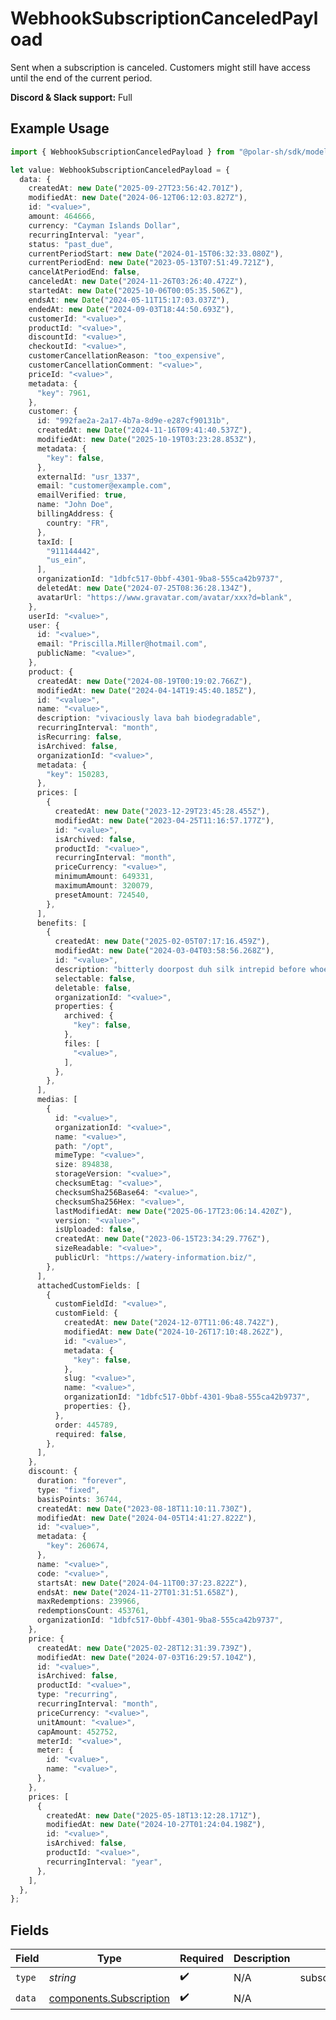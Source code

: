 # WebhookSubscriptionCanceledPayload

Sent when a subscription is canceled.
Customers might still have access until the end of the current period.

**Discord & Slack support:** Full

## Example Usage

```typescript
import { WebhookSubscriptionCanceledPayload } from "@polar-sh/sdk/models/components/webhooksubscriptioncanceledpayload.js";

let value: WebhookSubscriptionCanceledPayload = {
  data: {
    createdAt: new Date("2025-09-27T23:56:42.701Z"),
    modifiedAt: new Date("2024-06-12T06:12:03.827Z"),
    id: "<value>",
    amount: 464666,
    currency: "Cayman Islands Dollar",
    recurringInterval: "year",
    status: "past_due",
    currentPeriodStart: new Date("2024-01-15T06:32:33.080Z"),
    currentPeriodEnd: new Date("2023-05-13T07:51:49.721Z"),
    cancelAtPeriodEnd: false,
    canceledAt: new Date("2024-11-26T03:26:40.472Z"),
    startedAt: new Date("2025-10-06T00:05:35.506Z"),
    endsAt: new Date("2024-05-11T15:17:03.037Z"),
    endedAt: new Date("2024-09-03T18:44:50.693Z"),
    customerId: "<value>",
    productId: "<value>",
    discountId: "<value>",
    checkoutId: "<value>",
    customerCancellationReason: "too_expensive",
    customerCancellationComment: "<value>",
    priceId: "<value>",
    metadata: {
      "key": 7961,
    },
    customer: {
      id: "992fae2a-2a17-4b7a-8d9e-e287cf90131b",
      createdAt: new Date("2024-11-16T09:41:40.537Z"),
      modifiedAt: new Date("2025-10-19T03:23:28.853Z"),
      metadata: {
        "key": false,
      },
      externalId: "usr_1337",
      email: "customer@example.com",
      emailVerified: true,
      name: "John Doe",
      billingAddress: {
        country: "FR",
      },
      taxId: [
        "911144442",
        "us_ein",
      ],
      organizationId: "1dbfc517-0bbf-4301-9ba8-555ca42b9737",
      deletedAt: new Date("2024-07-25T08:36:28.134Z"),
      avatarUrl: "https://www.gravatar.com/avatar/xxx?d=blank",
    },
    userId: "<value>",
    user: {
      id: "<value>",
      email: "Priscilla.Miller@hotmail.com",
      publicName: "<value>",
    },
    product: {
      createdAt: new Date("2024-08-19T00:19:02.766Z"),
      modifiedAt: new Date("2024-04-14T19:45:40.185Z"),
      id: "<value>",
      name: "<value>",
      description: "vivaciously lava bah biodegradable",
      recurringInterval: "month",
      isRecurring: false,
      isArchived: false,
      organizationId: "<value>",
      metadata: {
        "key": 150283,
      },
      prices: [
        {
          createdAt: new Date("2023-12-29T23:45:28.455Z"),
          modifiedAt: new Date("2023-04-25T11:16:57.177Z"),
          id: "<value>",
          isArchived: false,
          productId: "<value>",
          recurringInterval: "month",
          priceCurrency: "<value>",
          minimumAmount: 649331,
          maximumAmount: 320079,
          presetAmount: 724540,
        },
      ],
      benefits: [
        {
          createdAt: new Date("2025-02-05T07:17:16.459Z"),
          modifiedAt: new Date("2024-03-04T03:58:56.268Z"),
          id: "<value>",
          description: "bitterly doorpost duh silk intrepid before whoever",
          selectable: false,
          deletable: false,
          organizationId: "<value>",
          properties: {
            archived: {
              "key": false,
            },
            files: [
              "<value>",
            ],
          },
        },
      ],
      medias: [
        {
          id: "<value>",
          organizationId: "<value>",
          name: "<value>",
          path: "/opt",
          mimeType: "<value>",
          size: 894838,
          storageVersion: "<value>",
          checksumEtag: "<value>",
          checksumSha256Base64: "<value>",
          checksumSha256Hex: "<value>",
          lastModifiedAt: new Date("2025-06-17T23:06:14.420Z"),
          version: "<value>",
          isUploaded: false,
          createdAt: new Date("2023-06-15T23:34:29.776Z"),
          sizeReadable: "<value>",
          publicUrl: "https://watery-information.biz/",
        },
      ],
      attachedCustomFields: [
        {
          customFieldId: "<value>",
          customField: {
            createdAt: new Date("2024-12-07T11:06:48.742Z"),
            modifiedAt: new Date("2024-10-26T17:10:48.262Z"),
            id: "<value>",
            metadata: {
              "key": false,
            },
            slug: "<value>",
            name: "<value>",
            organizationId: "1dbfc517-0bbf-4301-9ba8-555ca42b9737",
            properties: {},
          },
          order: 445789,
          required: false,
        },
      ],
    },
    discount: {
      duration: "forever",
      type: "fixed",
      basisPoints: 36744,
      createdAt: new Date("2023-08-18T11:10:11.730Z"),
      modifiedAt: new Date("2024-04-05T14:41:27.822Z"),
      id: "<value>",
      metadata: {
        "key": 260674,
      },
      name: "<value>",
      code: "<value>",
      startsAt: new Date("2024-04-11T00:37:23.822Z"),
      endsAt: new Date("2024-11-27T01:31:51.658Z"),
      maxRedemptions: 239966,
      redemptionsCount: 453761,
      organizationId: "1dbfc517-0bbf-4301-9ba8-555ca42b9737",
    },
    price: {
      createdAt: new Date("2025-02-28T12:31:39.739Z"),
      modifiedAt: new Date("2024-07-03T16:29:57.104Z"),
      id: "<value>",
      isArchived: false,
      productId: "<value>",
      type: "recurring",
      recurringInterval: "month",
      priceCurrency: "<value>",
      unitAmount: "<value>",
      capAmount: 452752,
      meterId: "<value>",
      meter: {
        id: "<value>",
        name: "<value>",
      },
    },
    prices: [
      {
        createdAt: new Date("2025-05-18T13:12:28.171Z"),
        modifiedAt: new Date("2024-10-27T01:24:04.198Z"),
        id: "<value>",
        isArchived: false,
        productId: "<value>",
        recurringInterval: "year",
      },
    ],
  },
};
```

## Fields

| Field                                                              | Type                                                               | Required                                                           | Description                                                        | Example                                                            |
| ------------------------------------------------------------------ | ------------------------------------------------------------------ | ------------------------------------------------------------------ | ------------------------------------------------------------------ | ------------------------------------------------------------------ |
| `type`                                                             | *string*                                                           | :heavy_check_mark:                                                 | N/A                                                                | subscription.canceled                                              |
| `data`                                                             | [components.Subscription](../../models/components/subscription.md) | :heavy_check_mark:                                                 | N/A                                                                |                                                                    |